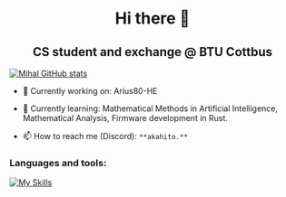 <h1 align="center">Hi there 👋</h1>
<h2 align="center">CS student and exchange @ BTU Cottbus</h2>

[![Mihal GitHub stats](https://github-readme-stats.vercel.app/api?username=mhdimo)](https://github.com/mhdimo/github-readme-stats)

- 🔭 Currently working on: Arius80-HE
  
- 🌱 Currently learning: Mathematical Methods in Artificial Intelligence, Mathematical Analysis, Firmware development in Rust.

- 📫 How to reach me (Discord): `**akahito.**`

### Languages and tools:
[![My Skills](https://skillicons.dev/icons?i=c,cpp,rust,go,py,linux,vscode,git,docker)](https://skillicons.dev)

